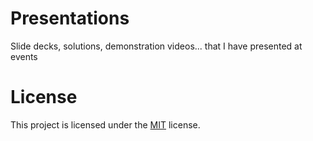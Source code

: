 # Presentations
Slide decks, solutions, demonstration videos... that I have presented at events

# License

This project is licensed under the [MIT](https://github.com/rpothin/Presentations/blob/main/LICENSE) license.
